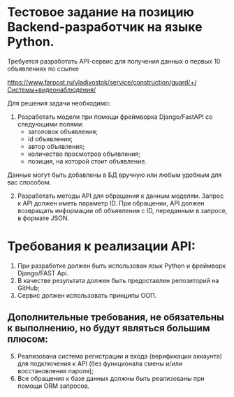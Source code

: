 # Тестовое задание на позицию Backend-разработчик на языке Python.

Требуется разработать API-сервис для получения данных о первых 10 объявлениях по ссылке

https://www.farpost.ru/vladivostok/service/construction/guard/+/Системы+видеонаблюдения/


Для решения задачи необходимо:

1. Разработать модели при помощи фреймворка Django/FastAPI со следующими полями:
   - заголовок объявления;
   - id объявления;
   - автор объявления;
   - количество просмотров объявления;
   - позиция, на которой стоит объявление.

Данные могут быть добавлены в БД вручную или любым удобным для вас способом.

2. Разработать методы API для обращения к данным моделям. Запрос к API должен иметь параметр ID. При обращении, API должен возвращать информации об объявлении с ID, переданным в запросе, в формате JSON.

# Требования к реализации API:

1. При разработке должен быть использован язык Python и фреймворк Django/FAST Api.
2. В качестве результата должен быть предоставлен репозиторий на GitHub;
3. Сервис должен использовать принципы ООП.

## Дополнительные требования, не обязательны к выполнению, но будут являться большим плюсом:
5. Реализована система регистрации и входа (верификации аккаунта) для подключения к API (без функционала смены и/или восстановления пароля);
6. Все обращения к базе данных должны быть реализованы при помощи ORM запросов.

